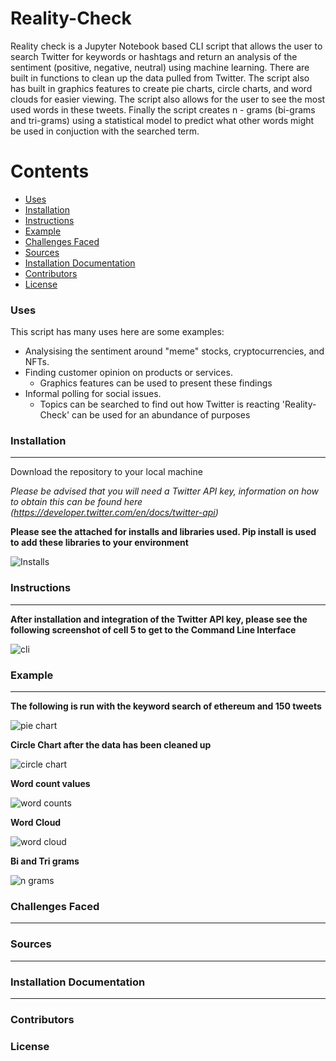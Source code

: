 # Reality-Check 



Reality check is a Jupyter Notebook based CLI script that allows the user to search Twitter for keywords or hashtags and return an analysis of the sentiment (positive, negative, neutral) using machine learning. There are built in functions to clean up the data pulled from Twitter. The script also has built in graphics features to create pie charts, circle charts, and word clouds for easier viewing. The script also allows for the user to see the most used words in these tweets. Finally the script creates n - grams (bi-grams and tri-grams) using a statistical model to predict what other words might be used in conjuction with the searched term.

Contents
========

 * [Uses](#Uses)
 * [Installation](#installation)
 * [Instructions](#Instructions)
 * [Example](#Example)
 * [Challenges Faced](#challenges-faced)
 * [Sources](#sources)
 * [Installation Documentation](#installation-documentation)
 * [Contributors](#contributors)
 * [License](#license)

### Uses

This script has many uses here are some examples:

+ Analysising the sentiment around "meme" stocks, cryptocurrencies, and NFTs.
+ Finding customer opinion on products or services.
  + Graphics features can be used to present these findings   
+ Informal polling for social issues.
  + Topics can be searched to find out how Twitter is reacting 
'Reality-Check' can be used for an abundance of purposes

### Installation
---
Download the repository to your local machine

*Please be advised that you will need a Twitter API key, information on how to obtain this can be found here (https://developer.twitter.com/en/docs/twitter-api)*

**Please see the attached for installs and libraries used. Pip install is used to add these libraries to your environment**

![Installs](https://github.com/joebary/Project-two_Team-4/blob/e179c0d7974d8110efcdd5d9a6f0c514481cd9f7/Images/installs.png)


### Instructions
---
**After installation and integration of the Twitter API key, please see the following screenshot of cell 5 to get to the Command Line Interface**

![cli](https://github.com/joebary/Project-two_Team-4/blob/e179c0d7974d8110efcdd5d9a6f0c514481cd9f7/Images/cli%20cell.png)


### Example
---

**The following is run with the keyword search of ethereum and 150 tweets**

![pie chart](https://github.com/joebary/Project-two_Team-4/blob/e179c0d7974d8110efcdd5d9a6f0c514481cd9f7/Images/pie%20chart.png)


**Circle Chart after the data has been cleaned up** 

![circle chart](https://github.com/joebary/Project-two_Team-4/blob/e179c0d7974d8110efcdd5d9a6f0c514481cd9f7/Images/circl%20chart.png)


**Word count values**

![word counts](https://github.com/joebary/Project-two_Team-4/blob/e179c0d7974d8110efcdd5d9a6f0c514481cd9f7/Images/word%20counts.png)


**Word Cloud**

![word cloud](https://github.com/joebary/Project-two_Team-4/blob/e179c0d7974d8110efcdd5d9a6f0c514481cd9f7/Images/word%20cloud.png)


**Bi and Tri grams**

![n grams](https://github.com/joebary/Project-two_Team-4/blob/e179c0d7974d8110efcdd5d9a6f0c514481cd9f7/Images/n%20grams.png)

### Challenges Faced
---



### Sources
---



### Installation Documentation
---


### Contributors


### License
